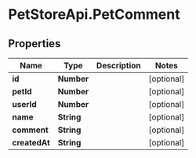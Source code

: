 # PetStoreApi.PetComment

## Properties

Name | Type | Description | Notes
------------ | ------------- | ------------- | -------------
**id** | **Number** |  | [optional] 
**petId** | **Number** |  | [optional] 
**userId** | **Number** |  | [optional] 
**name** | **String** |  | [optional] 
**comment** | **String** |  | [optional] 
**createdAt** | **String** |  | [optional] 


